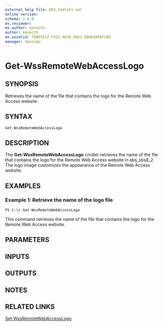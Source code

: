 ```yaml
---
external help file: WSS_Cmdlets.xml
online version: 
schema: 2.0.0
ms.reviewer:
ms.author: kenwith
author: kenwith
ms.assetid: 7DBE5E22-F552-401B-96E2-DB0E40EAFCB8
manager: dansimp
---
```


# Get-WssRemoteWebAccessLogo

## SYNOPSIS
Retrieves the name of the file that contains the logo for the Remote Web Access website.

## SYNTAX

```
Get-WssRemoteWebAccessLogo
```

## DESCRIPTION
The **Get-WssRemoteWebAccessLogo** cmdlet retrieves the name of the file that contains the logo for the Remote Web Access website in sbs_sbs8_2.
The logo image customizes the appearance of the Remote Web Access website.

## EXAMPLES

### Example 1: Retrieve the name of the logo file
```
PS C:\> Get-WssRemoteWebAccessLogo
```

This command retrieves the name of the file that contains the logo for the Remote Web Access website.

## PARAMETERS

## INPUTS

## OUTPUTS

## NOTES

## RELATED LINKS

[Set-WssRemoteWebAccessLogo](./Set-WssRemoteWebAccessLogo.md)

